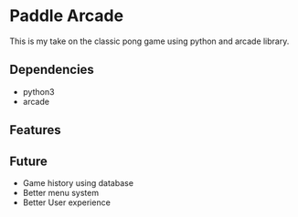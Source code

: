 # Paddle Arcade

This is my take on the classic pong game using python and arcade library.

## Dependencies
- python3
- arcade
## Features

## Future
- Game history using database
- Better menu system
- Better User experience
